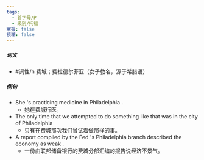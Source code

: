 ```yaml
---
tags:
  - 首字母/P
  - 级别/托福
掌握: false
模糊: false
---
```

##### 词义
- #词性/n  费城；费拉德尔菲亚（女子教名，源于希腊语）
##### 例句
- She 's practicing medicine in Philadelphia .
	- 她在费城行医。
- The only time that we attempted to do something like that was in the city of Philadelphia
	- 只有在费城那次我们曾试着做那样的事。
- A report compiled by the Fed 's Philadelphia branch described the economy as weak .
	- 一份由联邦储备银行的费城分部汇编的报告说经济不景气。
